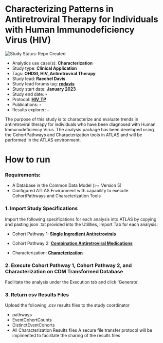 Characterizing Patterns in Antiretroviral Therapy for Individuals with Human Immunodeficiency Virus (HIV)
=============

<img src="https://img.shields.io/badge/Study%20Status-Repo%20Created-lightgray.svg" alt="Study Status: Repo Created">

- Analytics use case(s): **Characterization**
- Study type: **Clinical Application**
- Tags: **OHDSI, HIV, Antiretroviral Therapy**
- Study lead: **Raechel Davis**
- Study lead forums tag: **[redavis](https://forums.ohdsi.org/u/[redavis])**
- Study start date: **January 2023**
- Study end date: **-**
- Protocol: **[HIV_TP](https://github.com/ohdsi-studies/HIVTreatmentPathways/tree/master/documents)**
- Publications: **-**
- Results explorer: **-**

The purpose of  this study is to characterize and evaluate trends in antiretroviral therapy for individuals who have been diagnosed with Human Immunodeficiency Virus. The analysis package has been developed using the CohortPathways and Characterization tools in ATLAS and will be performed in the ATLAS environment.

How to run
=============
### **Requirements:**
- A Database in the Common Data Model (>= Version 5)
- Configured ATLAS Environment with capability to execute CohortPathways and Characterization Tools


### **1. Import Study Specifications**

Import the following specifications for each analysis into ATLAS by copying and pasting json .txt provided into the Utilities, Import Tab for each analysis:

- Cohort Pathway 1: **[Single Ingredient Antiretrovirals](https://github.com/ohdsi-studies/HIVTreatmentPathways/blob/master/StudySpecifications/HIV_Single_CP.txt)**
- Cohort Pathway 2: **[Combination Antiretroviral Medications](https://github.com/ohdsi-studies/HIVTreatmentPathways/blob/master/StudySpecifications/HIV_Combo_TP.txt)**

- Characterization: **[Characterization](https://github.com/ohdsi-studies/HIVTreatmentPathways/blob/master/StudySpecifications/HIV_Characterization.txt)**


### **2. Execute Cohort Pathway 1, Cohort Pathway 2, and Characterization on CDM Transformed Database**
Facilitate the analysis under the Execution tab and click 'Generate'

### **3. Return csv Results Files**

Upload the following .csv results files to the study coordinator 
- pathways
- EventCohortCounts
- DistinctEventCohorts
- All Characterization Results files
A secure file transfer protocol will be implmented to facilitate the sharing of the results files




